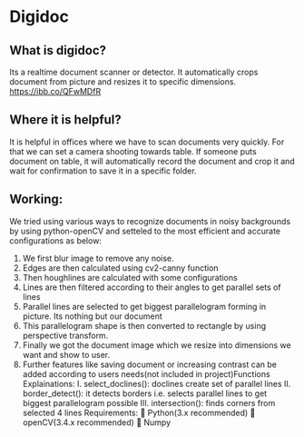 # Digidoc
## What is digidoc?
Its a realtime document scanner or detector. It
automatically crops document from picture and resizes it to
specific dimensions.
https://ibb.co/QFwMDfR
## Where it is helpful?
It is helpful in offices where we have to scan documents
very quickly. For that we can set a camera shooting
towards table. If someone puts document on table, it will
automatically record the document and crop it and wait for
confirmation to save it in a specific folder.
## Working:
We tried using various ways to recognize documents in
noisy backgrounds by using python-openCV and setteled
to the most efficient and accurate configurations as below:
1. We first blur image to remove any noise.
2. Edges are then calculated using cv2-canny function
3. Then houghlines are calculated with some
configurations
4. Lines are then filtered according to their angles to get
parallel sets of lines
5. Parallel lines are selected to get biggest parallelogram
forming in picture. Its nothing but our document
6. This parallelogram shape is then converted to rectangle
by using perspective transform.
7. Finally we got the document image which we resize
into dimensions we want and show to user.
8. Further features like saving document or increasing
contrast can be added according to users needs(not
included in project)Functions Explainations:
I. select_doclines(): doclines create set of parallel lines
II. border_detect(): it detects borders i.e. selects parallel
lines to get biggest parallelogram possible
III. intersection(): finds corners from selected 4 lines
Requirements:
 Python(3.x recommended)
 openCV(3.4.x recommended)
 Numpy
